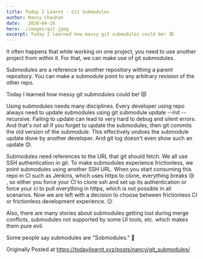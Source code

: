 ```yaml
---
title: Today I Learnt - Git Submodules
author: Nancy Chauhan
date:   2020-04-16
hero: ./images/git.jpeg
excerpt: Today I learned how messy git submodules could be! 😾
---
```

It often happens that while working on one project, you need to use another project from within it. For that, we can make use of git submodules.

Submodules are a reference to another repository withing a parent repository. You can make a submodule point to any arbitrary revision of the other repo.

Today I learned how messy git submodules could be! 😾

Using submodules needs many disciplines. Every developer using repo always need to update submodules using git submodule update --init --recursive. Failing to update can lead to very hard to debug and silent errors. And that's not all if you forget to update the submodules, then git commits the old version of the submodule. This effectively undoes the submodule update done by another developer. And git log doesn't even show such an update 😓.

Submodules need references to the URL that git should fetch. We all use SSH authentication in git. To make submodules experience frictionless, we point submodules using another SSH URL. When you start consuming this repo in CI such as Jenkins, which uses https to clone, everything breaks 😢 , so either you force your CI to clone ssh and set up its authentication or force your ci to pull everything in https, which is not possible in all scenarios. Now we are left with a decision to choose between frictionless CI or frictionless development experience. 😕

Also, there are many stories about submodules getting lost during merge conflicts, submodules not supported by some UI tools, etc. which makes them pure evil.

Some people say submodules are "Sobmodules." 🤣

Originally Posted at https://todayilearnt.xyz/posts/nancy/git_submodules/ 
